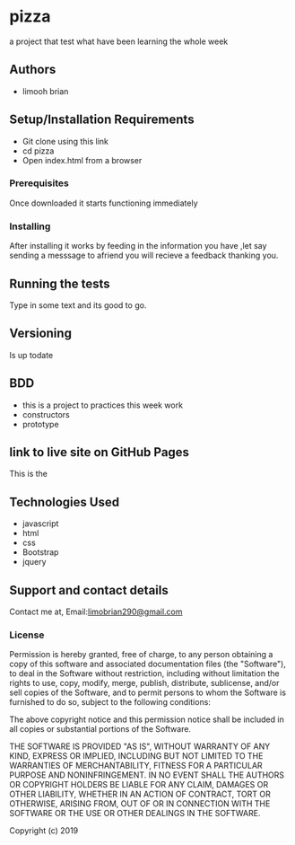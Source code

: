 
# pizza 

a project that test what have been learning the whole week


## Authors

* limooh brian


## Setup/Installation Requirements
* Git clone using this link
* cd pizza
* Open index.html from a browser

### Prerequisites
Once downloaded it starts functioning immediately

### Installing
After installing it works by feeding in the information you have ,let say sending a messsage to afriend you will recieve a feedback thanking you.

## Running the tests

Type in some text and its good to go.



## Versioning

Is up todate


## BDD
 * this is a project to practices this week work
 * constructors
* prototype


 ## link to live site on GitHub Pages

This is the  

## Technologies Used
* javascript
* html
* css
* Bootstrap
* jquery

## Support and contact details
Contact me at,
Email:limobrian290@gmail.com


### License
Permission is hereby granted, free of charge, to any person obtaining a copy
of this software and associated documentation files (the "Software"), to deal
in the Software without restriction, including without limitation the rights
to use, copy, modify, merge, publish, distribute, sublicense, and/or sell
copies of the Software, and to permit persons to whom the Software is
furnished to do so, subject to the following conditions:

The above copyright notice and this permission notice shall be included in all
copies or substantial portions of the Software.

THE SOFTWARE IS PROVIDED "AS IS", WITHOUT WARRANTY OF ANY KIND, EXPRESS OR
IMPLIED, INCLUDING BUT NOT LIMITED TO THE WARRANTIES OF MERCHANTABILITY,
FITNESS FOR A PARTICULAR PURPOSE AND NONINFRINGEMENT. IN NO EVENT SHALL THE
AUTHORS OR COPYRIGHT HOLDERS BE LIABLE FOR ANY CLAIM, DAMAGES OR OTHER
LIABILITY, WHETHER IN AN ACTION OF CONTRACT, TORT OR OTHERWISE, ARISING FROM,
OUT OF OR IN CONNECTION WITH THE SOFTWARE OR THE USE OR OTHER DEALINGS IN THE
SOFTWARE.

Copyright (c) 2019 
